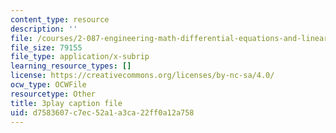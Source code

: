```yaml
---
content_type: resource
description: ''
file: /courses/2-087-engineering-math-differential-equations-and-linear-algebra-fall-2014/d7583607c7ec52a1a3ca22ff0a12a758_xvTYUnqn2wY.vtt
file_size: 79155
file_type: application/x-subrip
learning_resource_types: []
license: https://creativecommons.org/licenses/by-nc-sa/4.0/
ocw_type: OCWFile
resourcetype: Other
title: 3play caption file
uid: d7583607-c7ec-52a1-a3ca-22ff0a12a758
---
```

